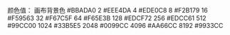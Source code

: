 

颜色值：
画布背景色   #BBADA0
2          #EEE4DA
4          #EDE0C8
8          #F2B179
16         #F59563
32         #F67C5F
64         #F65E3B
128        #EDCF72
256        #EDCC61
512        #99CC00
1024       #33B5E5
2048       #0099CC
4096       #AA66CC
8192       #9933CC
